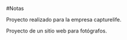 #Notas

 Proyecto realizado para la empresa capturelife.

 Proyecto de un sitio web para fotógrafos.